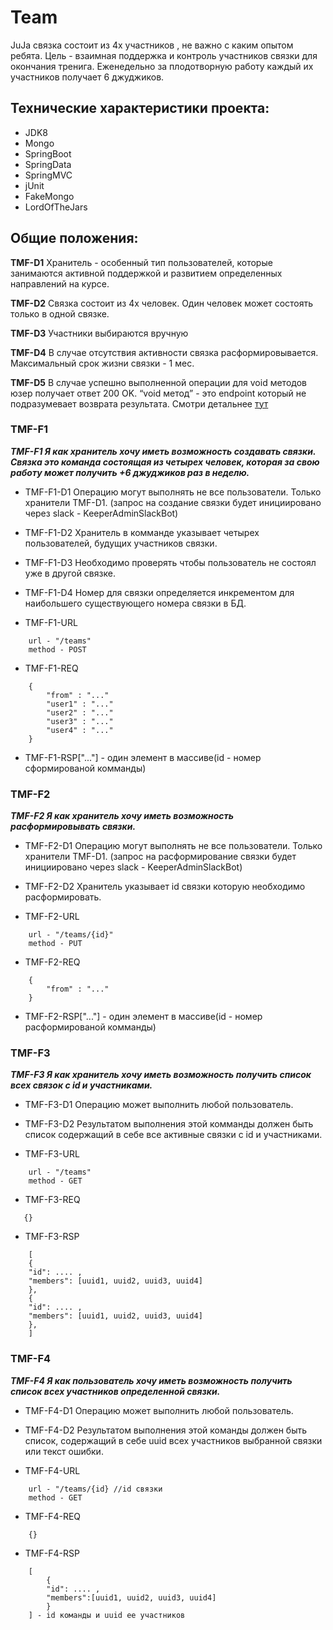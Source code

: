 # Team
JuJa связка состоит из 4х участников , не важно с каким опытом ребята. Цель - взаимная поддержка и контроль участников связки для окончания тренига. Еженедельно за плодотворную работу
каждый их участников получает 6 джуджиков.

## Технические характеристики проекта:

* JDK8
* Mongo
* SpringBoot
* SpringData
* SpringMVC
* jUnit
* FakeMongo 
* LordOfTheJars

## Общие положения:
**TMF-D1** Хранитель - особенный тип пользователей, которые занимаются активной поддержкой и развитием определенных направлений на курсе.

**TMF-D2** Связка состоит из 4х человек. Один человек может состоять только в одной связке.

**TMF-D3** Участники выбираются вручную

**TMF-D4** В случае отсутствия активности связка расформировывается. Максимальный срок жизни связки - 1 мес.

**TMF-D5** В случае успешно выполненной операции для void методов юзер получает ответ 200 OK. “void метод” - это endpoint который не подразумевает возврата результата. Смотри детальнее [тут](https://ru.wikipedia.org/wiki/%D0%A1%D0%BF%D0%B8%D1%81%D0%BE%D0%BA_%D0%BA%D0%BE%D0%B4%D0%BE%D0%B2_%D1%81%D0%BE%D1%81%D1%82%D0%BE%D1%8F%D0%BD%D0%B8%D1%8F_HTTP#200)

### TMF-F1

***TMF-F1 Я как хранитель хочу иметь возможность создавать связки. 
Связка это команда состоящая из четырех человек, которая за свою работу может получить +6 джуджиков раз в неделю.***

* TMF-F1-D1 Операцию могут выполнять не все пользователи. Только хранители TMF-D1. (запрос на создание связки будет инициировано через slack - KeeperAdminSlackBot)
* TMF-F1-D2 Хранитель в комманде указывает четырех пользователей, будущих участников связки.
* TMF-F1-D3 Необходимо проверять чтобы пользователь не состоял уже в другой связке.
* TMF-F1-D4 Номер для связки определяется инкрементом для наибольшего существующего номера связки в БД.

* TMF-F1-URL
```
    url - "/teams"
    method - POST
```
* TMF-F1-REQ
```
    {
        "from" : "..."
        "user1" : "..."
        "user2" : "..."
        "user3" : "..."
        "user4" : "..."
    }
```
* TMF-F1-RSP["..."] - один элемент в массиве(id - номер сформированой комманды)

### TMF-F2
***TMF-F2 Я как хранитель хочу иметь возможность расформировывать связки.***

* TMF-F2-D1 Операцию могут выполнять не все пользователи. Только хранители TMF-D1. (запрос на расформирование связки будет инициировано через slack - KeeperAdminSlackBot)
* TMF-F2-D2 Хранитель указывает id связки которую необходимо расформировать.

* TMF-F2-URL
```
    url - "/teams/{id}"
    method - PUT
```
* TMF-F2-REQ
```
    {
        "from" : "..."
    }
```
* TMF-F2-RSP["..."] - один элемент в массиве(id - номер расформированой комманды)

### TMF-F3
***TMF-F3 Я как хранитель хочу иметь возможность получить список всех связок с id и участниками.***

* TMF-F3-D1 Операцию может выполнить любой пользователь.
* TMF-F3-D2 Результатом выполнения этой комманды должен быть список содержащий в себе все активные связки с id и участниками.

* TMF-F3-URL
```
    url - "/teams"
    method - GET
```
* TMF-F3-REQ
```
   {}
```
* TMF-F3-RSP
```
    [
    {
    "id": .... ,
    "members": [uuid1, uuid2, uuid3, uuid4]
    },
    {
    "id": .... ,
    "members": [uuid1, uuid2, uuid3, uuid4]
    },
    ]
```
### TMF-F4
***TMF-F4 Я как пользователь хочу иметь возможность получить список всех участников определенной связки.***

* TMF-F4-D1 Операцию может выполнить любой пользователь.
* TMF-F4-D2 Результатом выполнения этой команды должен быть список, содержащий в себе uuid всех участников выбранной связки 
 или текст ошибки.  

* TMF-F4-URL
```
    url - "/teams/{id} //id связки
    method - GET
```
* TMF-F4-REQ
```
    {}
```
* TMF-F4-RSP
```
    [
        {
        "id": .... ,
        "members":[uuid1, uuid2, uuid3, uuid4]
        }
    ] - id команды и uuid ее участников 
```
